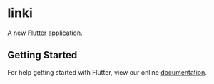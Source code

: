 # linki

A new Flutter application.

## Getting Started

For help getting started with Flutter, view our online
[documentation](https://flutter.io/).
